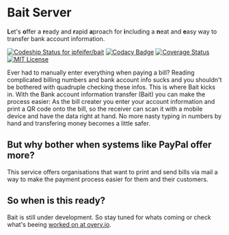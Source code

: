# Bait Server
**L**et's **o**ffer a **r**eady and **r**apid **a**proach for **i**ncluding a **n**eat and **e**asy way to transfer bank account information.

[ ![Codeship Status for jpfeifer/bait](https://codeship.com/projects/736e0100-ada6-0133-7b4c-0a6881923421/status?branch=develop)](https://codeship.com/projects/132089) [![Codacy Badge](https://api.codacy.com/project/badge/grade/e95bfbfd04d74bb5803a174728c3f5ba)](https://www.codacy.com/app/johaennes-pfeifer/bait) [![Coverage Status](https://coveralls.io/repos/github/jpfeifer/bait/badge.svg?branch=develop)](https://coveralls.io/github/jpfeifer/bait?branch=develop) [![MIT License](http://img.shields.io/badge/license-MIT-green.svg) ](https://github.com/mockito/mockito/blob/master/LICENSE)

Ever had to manually enter everything when paying a bill? Reading complicated billing numbers and bank account info sucks and you shouldn't be bothered with quadruple checking these infos. This is where Bait kicks in. With the Bank account information transfer (Bait) you can make the process easier: As the bill creater you enter your account information and print a QR code onto the bill, so the receiver can scan it with a mobile device and have the data right at hand. No more nasty typing in numbers by hand and transfering money becomes a little safer. 

## But why bother when systems like PayPal offer more?

This service offers organisations that want to print and send bills via mail a way to make the payment process easier for them and their customers.

## So when is this ready?

Bait is still under development. So stay tuned for whats coming or check what's beeing [worked on at overv.io](https://overv.io/workspace/jpfeifer/helpful-albatross/board/).

